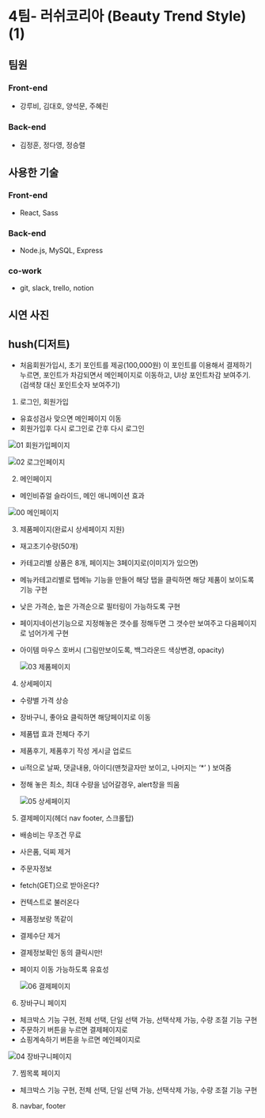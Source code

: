 # 4팀- 러쉬코리아 (Beauty Trend Style) (1)

## 팀원

### Front-end

- 강루비, 김대호, 양석문, 주혜린

### Back-end

- 김정훈, 정다영, 정승렬

## 사용한 기술

### Front-end

- React, Sass

### Back-end

- Node.js, MySQL, Express

### co-work

- git, slack, trello, notion

## 시연 사진

## hush(디저트)

- 처음회원가입시, 초기 포인트를 제공(100,000원) 이 포인트를 이용해서 결제하기누르면, 포인트가 차감되면서 메인페이지로 이동하고, UI상 포인트차감 보여주기. (검색창 대신 포인트숫자 보여주기)

1. 로그인, 회원가입

- 유효성검사 맞으면 메인페이지 이동
- 회원가입후 다시 로그인로 간후 다시 로그인

![01 회원가입페이지](https://user-images.githubusercontent.com/103636274/193209653-b512b19d-d29d-452c-9c96-2481368a05d6.png)

![02 로그인페이지](https://user-images.githubusercontent.com/103636274/193209635-679cd55f-46de-40e2-a3bf-3176607cb6aa.png)

2. 메인페이지

- 메인비쥬얼 슬라이드, 메인 애니메이션 효과

![00 메인페이지](https://user-images.githubusercontent.com/103636274/193209773-eff64389-f8ee-4e79-8675-bce5949ca537.png)

3. 제품페이지(완료시 상세페이지 지원)

- 재고초기수량(50개)
- 카테고리별 상품은 8개, 페이지는 3페이지로(이미지가 있으면)
- 메뉴카테고리별로 탭메뉴 기능을 만들어 해당 탭을 클릭하면 해당 제품이 보이도록 기능 구현
- 낮은 가격순, 높은 가격순으로 필터링이 가능하도록 구현
- 페이지네이션기능으로 지정해놓은 갯수를 정해두면 그 갯수만 보여주고 다음페이지로 넘어가게 구현
- 아이템 마우스 호버시 (그림만보이도록, 백그라운드 색상변경, opacity)

  ![03 제품페이지](https://user-images.githubusercontent.com/103636274/193210036-623b9086-5f49-4ec1-80b6-32ee6f909552.png)

4. 상세페이지

- 수량별 가격 상승
- 장바구니, 좋아요 클릭하면 해당페이지로 이동
- 제품탭 효과 전체다 주기
- 제품후기, 제품후기 작성 게시글 업로드
- ui적으로 날짜, 댓글내용, 아이디(맨첫글자만 보이고, 나머지는 ‘\*’ ) 보여줌
- 정해 놓은 최소, 최대 수량을 넘어갈경우, alert창을 띄움

  ![05 상세페이지](https://user-images.githubusercontent.com/103636274/193210382-19a07f24-de21-4f8c-9af1-d97255b8aa04.png)

5. 결제페이지(헤더 nav footer, 스크롤탑)

- 배송비는 무조건 무료
- 사은품, 덕찌 제거
- 주문자정보
- fetch(GET)으로 받아온다?
- 컨텍스트로 불러온다
- 제품정보랑 똑같이
- 결제수단 제거
- 결제정보확인 동의 클릭시만!
- 페이지 이동 가능하도록 유효성

  ![06 결제페이지](https://user-images.githubusercontent.com/103636274/193210671-471361cb-9d3b-4041-9a27-4cfe629cf0aa.png)

6. 장바구니 페이지

- 체크박스 기능 구현, 전체 선택, 단일 선택 가능, 선택삭제 가능, 수량 조절 기능 구현
- 주문하기 버튼을 누르면 결제페이지로
- 쇼핑계속하기 버튼을 누르면 메인페이지로

![04 장바구니페이지](https://user-images.githubusercontent.com/103636274/193210694-ff098bd4-382a-46b5-9ef1-5131ed5da4a1.png)

7. 찜목록 페이지

- 체크박스 기능 구현, 전체 선택, 단일 선택 가능, 선택삭제 가능, 수량 조절 기능 구현

8. navbar, footer
